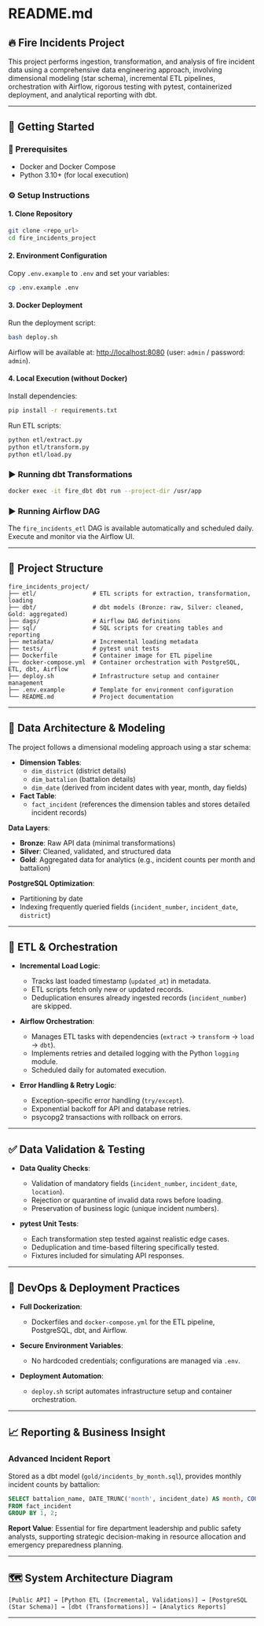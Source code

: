 # README.md

## 🔥 Fire Incidents Project

This project performs ingestion, transformation, and analysis of fire incident data using a comprehensive data engineering approach, involving dimensional modeling (star schema), incremental ETL pipelines, orchestration with Airflow, rigorous testing with pytest, containerized deployment, and analytical reporting with dbt.

---

## 🚀 Getting Started

### 📁 Prerequisites
- Docker and Docker Compose
- Python 3.10+ (for local execution)

### ⚙️ Setup Instructions

#### 1. Clone Repository
```bash
git clone <repo_url>
cd fire_incidents_project
```

#### 2. Environment Configuration
Copy `.env.example` to `.env` and set your variables:
```bash
cp .env.example .env
```

#### 3. Docker Deployment
Run the deployment script:
```bash
bash deploy.sh
```
Airflow will be available at: [http://localhost:8080](http://localhost:8080) (user: `admin` / password: `admin`).

#### 4. Local Execution (without Docker)
Install dependencies:
```bash
pip install -r requirements.txt
```
Run ETL scripts:
```bash
python etl/extract.py
python etl/transform.py
python etl/load.py
```

### ▶️ Running dbt Transformations
```bash
docker exec -it fire_dbt dbt run --project-dir /usr/app
```

### ▶️ Running Airflow DAG
The `fire_incidents_etl` DAG is available automatically and scheduled daily. Execute and monitor via the Airflow UI.

---

## 🧱 Project Structure
```
fire_incidents_project/
├── etl/                # ETL scripts for extraction, transformation, loading
├── dbt/                # dbt models (Bronze: raw, Silver: cleaned, Gold: aggregated)
├── dags/               # Airflow DAG definitions
├── sql/                # SQL scripts for creating tables and reporting
├── metadata/           # Incremental loading metadata
├── tests/              # pytest unit tests
├── Dockerfile          # Container image for ETL pipeline
├── docker-compose.yml  # Container orchestration with PostgreSQL, ETL, dbt, Airflow
├── deploy.sh           # Infrastructure setup and container management
├── .env.example        # Template for environment configuration
└── README.md           # Project documentation
```

---

## 📐 Data Architecture & Modeling
The project follows a dimensional modeling approach using a star schema:
- **Dimension Tables**:
  - `dim_district` (district details)
  - `dim_battalion` (battalion details)
  - `dim_date` (derived from incident dates with year, month, day fields)
- **Fact Table**:
  - `fact_incident` (references the dimension tables and stores detailed incident records)

**Data Layers**:
- **Bronze**: Raw API data (minimal transformations)
- **Silver**: Cleaned, validated, and structured data
- **Gold**: Aggregated data for analytics (e.g., incident counts per month and battalion)

**PostgreSQL Optimization**:
- Partitioning by date
- Indexing frequently queried fields (`incident_number`, `incident_date`, `district`)

---

## 🔄 ETL & Orchestration

- **Incremental Load Logic**:
  - Tracks last loaded timestamp (`updated_at`) in metadata.
  - ETL scripts fetch only new or updated records.
  - Deduplication ensures already ingested records (`incident_number`) are skipped.

- **Airflow Orchestration**:
  - Manages ETL tasks with dependencies (`extract` → `transform` → `load` → `dbt`).
  - Implements retries and detailed logging with the Python `logging` module.
  - Scheduled daily for automated execution.

- **Error Handling & Retry Logic**:
  - Exception-specific error handling (`try/except`).
  - Exponential backoff for API and database retries.
  - psycopg2 transactions with rollback on errors.

---

## ✅ Data Validation & Testing
- **Data Quality Checks**:
  - Validation of mandatory fields (`incident_number`, `incident_date`, `location`).
  - Rejection or quarantine of invalid data rows before loading.
  - Preservation of business logic (unique incident numbers).

- **pytest Unit Tests**:
  - Each transformation step tested against realistic edge cases.
  - Deduplication and time-based filtering specifically tested.
  - Fixtures included for simulating API responses.

---

## 🚢 DevOps & Deployment Practices

- **Full Dockerization**:
  - Dockerfiles and `docker-compose.yml` for the ETL pipeline, PostgreSQL, dbt, and Airflow.

- **Secure Environment Variables**:
  - No hardcoded credentials; configurations are managed via `.env`.

- **Deployment Automation**:
  - `deploy.sh` script automates infrastructure setup and container orchestration.

---

## 📈 Reporting & Business Insight

### Advanced Incident Report
Stored as a dbt model (`gold/incidents_by_month.sql`), provides monthly incident counts by battalion:
```sql
SELECT battalion_name, DATE_TRUNC('month', incident_date) AS month, COUNT(*)
FROM fact_incident
GROUP BY 1, 2;
```

**Report Value**: Essential for fire department leadership and public safety analysts, supporting strategic decision-making in resource allocation and emergency preparedness planning.

---

## 🗺 System Architecture Diagram
```
[Public API] → [Python ETL (Incremental, Validations)] → [PostgreSQL (Star Schema)] → [dbt (Transformations)] → [Analytics Reports]
```

---
